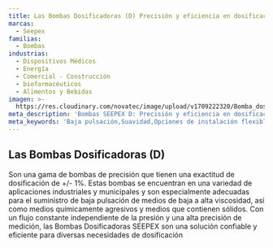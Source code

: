 ```yaml
---
title: Las Bombas Dosificadoras (D) Precisión y eficiencia en dosificación de fluidos
marcas:
  - Seepex
familias:
  - Bombas
industrias:
  - Dispositivos Médicos
  - Energía
  - Comercial - Construcción
  - biofarmacéuticos
  - Alimentos y Bebidas
imagen: >-
  https://res.cloudinary.com/novatec/image/upload/v1709222320/Bomba_dosificadora_D_Seepex_lpbtz8.png
meta_description: 'Bombas SEEPEX D: Precisión y eficiencia en dosificación de fluidos'
meta_keywords: 'Baja pulsación,Suavidad,Opciones de instalación flexibles,Compatibilidad'
---
```


## Las Bombas Dosificadoras (D)

Son una gama de bombas de precisión que tienen una exactitud de dosificación de +/- 1%. Estas bombas se encuentran en una variedad de aplicaciones industriales y municipales y son especialmente adecuadas para el suministro de baja pulsación de medios de baja a alta viscosidad, así como medios químicamente agresivos y medios que contienen sólidos. Con un flujo constante independiente de la presión y una alta precisión de medición, las Bombas Dosificadoras SEEPEX son una solución confiable y eficiente para diversas necesidades de dosificación
